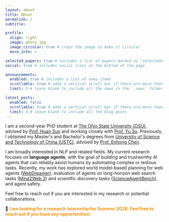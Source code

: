 ```yaml
---
layout: about
title: About
permalink: /
subtitle:

profile:
  align: right
  image: photo.jpg
  image_circular: true # crops the image to make it circular
  more_info: >

selected_papers: true # includes a list of papers marked as "selected={true}"
social: true # includes social icons at the bottom of the page

announcements:
  enabled: true # includes a list of news items
  scrollable: true # adds a vertical scroll bar if there are more than 3 news items
  limit: 5 # leave blank to include all the news in the `_news` folder

latest_posts:
  enabled: false
  scrollable: true # adds a vertical scroll bar if there are more than 3 new posts items
  limit: 3 # leave blank to include all the blog posts
---
```


I am a second-year PhD student at [The Ohio State University (OSU)](https://cse.osu.edu/), advised by [Prof. Huan Sun](https://u.osu.edu/ihudas/people/) and working closely with [Prof. Yu Su](https://ysu1989.github.io/). Previously, I obtained my Master's and Bachelor's degrees from [University of Science and Technology of China (USTC)](https://www.ustc.edu.cn), advised by [Prof. Enhong Chen](http://staff.ustc.edu.cn/~cheneh/).

I am broadly interested in NLP and related fields. My current research focuses on **language agents**, with the goal of building and trustworthy AI agents that can reliably assist humans by automating complex or tedious tasks. Recently, my work has explored world model–based planning for web agents ([WebDreamer](https://arxiv.org/pdf/2411.06559)), evaluation of agents on long-horizon web search tasks ([Mind2Web 2](https://osu-nlp-group.github.io/Mind2Web-2/)) and scientific discovery tasks ([ScienceAgentBench](https://osu-nlp-group.github.io/ScienceAgentBench/)), and agent safety.


Feel free to reach out if you are interested in my research or potential collaborations.

📢 <span style="color:#f29105;font-weight: bold;">I am looking for a research internship for Summer 2026. Feel free to reach out if you have any opportunities!</span>